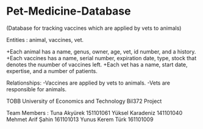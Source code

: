 # Pet-Medicine-Database
(Database for tracking vaccines which are applied by vets to animals)

Entities : animal, vaccines, vet.

+Each animal has a name, genus, owner, age, vet, id number, and a history.
+Each vaccines has a name, serial number, expiration date, type, stock that denotes the nuumber of vaccines left.
+Each vet has a name, start date, expertise, and a number of patients.

Relationships: 
-Vaccines are applied by vets to animals.
-Vets are responsible for animals.



TOBB University of Economics and Technology
Bil372 Project

Team Members :
Tuna Akyürek 151101061
Yüksel Karadeniz 141101040
Mehmet Arif Şahin 161101013
Yunus Kerem Türk 161101009


